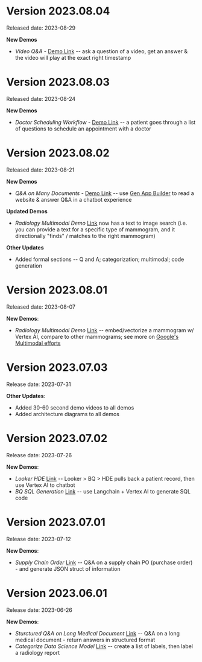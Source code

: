 # Version 2023.08.04

Released date: 2023-08-29

**New Demos**
- *Video Q&A* - [Demo Link](https://genaihcls-zzsg7awyia-uc.a.run.app/Q&A%20with%20a%20Video) -- ask a question of a video, get an answer & the video will play at the exact right timestamp

# Version 2023.08.03 

Released date: 2023-08-24

**New Demos**
- *Doctor Scheduling Workflow* - [Demo Link](https://genaihcls-zzsg7awyia-uc.a.run.app/Doctor%20Appt%20Scheduling) -- a patient goes through a list of questions to schedule an appointment with a doctor

# Version 2023.08.02 

Released date: 2023-08-21

**New Demos**
- *Q&A on Many Documents* - [Demo Link](https://genaihcls-zzsg7awyia-uc.a.run.app/Q&A%20on%20Public%20Websites%20(Many%20Documents)) -- use [Gen App Builder](https://cloud.google.com/blog/products/ai-machine-learning/create-generative-apps-in-minutes-with-gen-app-builder) to read a website & answer Q&A in a chatbot experience

**Updated Demos**
- *Radiology Multimodal Demo* [Link](https://genaihcls-zzsg7awyia-uc.a.run.app/Read%20Mammogram%20(Image%20&%20Text)) now has a text to image search (i.e. you can provide a text for a specific type of mammogram, and it directionally "finds" / matches to the right mammogram) 

**Other Updates**
- Added formal sections -- Q and A; categorization; multimodal; code generation

# Version 2023.08.01

Released date: 2023-08-07

**New Demos**: 
- *Radiology Multimodal Demo* [Link](https://genaihcls-zzsg7awyia-uc.a.run.app/Read%20Mammogram%20(Image%20&%20Text)) -- embed/vectorize a mammogram w/ Vertex AI, compare to other mammograms; see more on [Google's Multimodal efforts](https://ai.googleblog.com/2023/08/multimodal-medical-ai.html)

# Version 2023.07.03

Release date: 2023-07-31

**Other Updates**: 
- Added 30-60 second demo videos to all demos
- Added architecture diagrams to all demos

# Version 2023.07.02

Release date: 2023-07-26

**New Demos**: 
- *Looker HDE* [Link](https://genaihcls-zzsg7awyia-uc.a.run.app/Q&A%20on%20HDE%20/%20Looker) -- Looker > BQ > HDE pulls back a patient record, then use Vertex AI to chatbot 
- *BQ SQL Generation* [Link](https://genaihcls-zzsg7awyia-uc.a.run.app/Write%20a%20SQL%20Query) -- use Langchain + Vertex AI to generate SQL code

# Version 2023.07.01

Release date: 2023-07-12

**New Demos**: 
- *Supply Chain Order* [Link](https://genaihcls-zzsg7awyia-uc.a.run.app/Q&A%20on%20Supply%20Chain%20(Purchase%20Orders)) -- Q&A on a supply chain PO (purchase order) - and generate JSON struct of information

# Version 2023.06.01

Release date: 2023-06-26

**New Demos**: 
- *Sturctured Q&A on Long Medical Document* [Link](https://genaihcls-zzsg7awyia-uc.a.run.app/Q&A%20on%20Medical%20Record,%20to%20Struct) -- Q&A on a long medical document - return answers in structured format
- *Categorize Data Science Model* [Link](https://genaihcls-zzsg7awyia-uc.a.run.app/Label%20Medical%20Imaging%20for%20Data%20Sci%20Model) -- create a list of labels, then label a radiology report